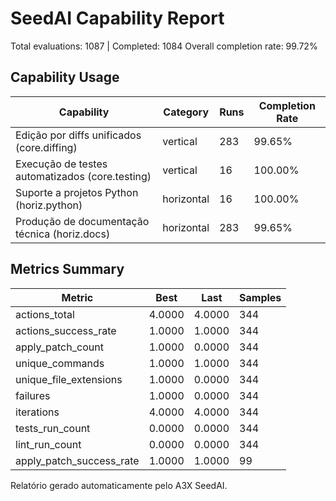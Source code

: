 # SeedAI Capability Report

Total evaluations: 1087 | Completed: 1084
Overall completion rate: 99.72%

## Capability Usage

| Capability | Category | Runs | Completion Rate |
|------------|----------|------|------------------|
| Edição por diffs unificados (core.diffing) | vertical | 283 | 99.65% |
| Execução de testes automatizados (core.testing) | vertical | 16 | 100.00% |
| Suporte a projetos Python (horiz.python) | horizontal | 16 | 100.00% |
| Produção de documentação técnica (horiz.docs) | horizontal | 283 | 99.65% |

## Metrics Summary

| Metric | Best | Last | Samples |
|--------|------|------|---------|
| actions_total | 4.0000 | 4.0000 | 344 |
| actions_success_rate | 1.0000 | 1.0000 | 344 |
| apply_patch_count | 1.0000 | 0.0000 | 344 |
| unique_commands | 1.0000 | 1.0000 | 344 |
| unique_file_extensions | 1.0000 | 0.0000 | 344 |
| failures | 1.0000 | 0.0000 | 344 |
| iterations | 4.0000 | 4.0000 | 344 |
| tests_run_count | 0.0000 | 0.0000 | 344 |
| lint_run_count | 0.0000 | 0.0000 | 344 |
| apply_patch_success_rate | 1.0000 | 1.0000 | 99 |

Relatório gerado automaticamente pelo A3X SeedAI.